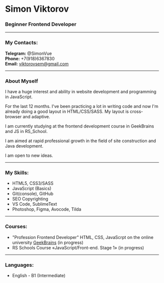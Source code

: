 # **Simon Viktorov**
### Beginner Frontend Developer

---

### My Contacts:

**Telegram:** @SimonVue<br>
**Phone:** +7(918)6367830<br>
**Email:** viktorovsem@gmail.com

---

### **About Myself**



I have a huge interest and ability in website development and programming in JavaScript.

For the last 12 months. I've been practicing a lot in writing code and now I'm already doing a good layout in HTML/CSS/SASS. My layout is cross-browser and adaptive.

I am currently studying at the frontend development course in GeekBrains and JS in RS_School.

I am aimed at rapid professional growth in the field of site construction and Java development.

I am open to new ideas.

---

### My Skills:

* HTML5, CSS3/SASS
* JavaScript (Basics)
* Git(console), GitHub
* SEO Copyrighting
* VS Code, SublimeText
* Photoshop, Figma, Avocode, Tilda

---

### Courses:

- "Profession Frontend Developer" HTML, CSS, JavaScrpt on the online university [GeekBrains](https://gb.ru/professions/frontend_developer/) (in progress)
- RS Schools Course «JavaScript/Front-end. Stage 1» (in progress)

---

### Languages:

* English - B1 (Intermediate)

